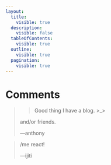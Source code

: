 ```yaml
---
layout:
  title:
    visible: true
  description:
    visible: false
  tableOfContents:
    visible: true
  outline:
    visible: true
  pagination:
    visible: true
---
```


# Comments

> > Good thing I have a blog. >\_>
>
> and/or friends.
>
> —anthony

> /me react!
>
> —ijiti
